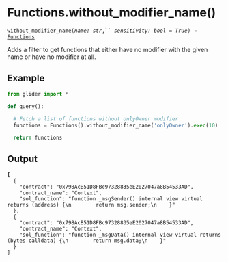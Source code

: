 # Functions.without\_modifier\_name()

`without_modifier_name(`_`name: str`_`,`` `_`sensitivity: bool = True`_`) →` [`Functions`](./)

Adds a filter to get functions that either have no modifier with the given name or have no modifier at all.

## Example

```python
from glider import *

def query():
  
  # Fetch a list of functions without onlyOwner modifier
  functions = Functions().without_modifier_name('onlyOwner').exec(10)

  return functions
```

## Output

<pre class="language-json"><code class="lang-json"><strong>[
</strong>  {
    "contract": "0x798AcB51D8FBc97328835eE2027047a8B54533AD",
    "contract_name": "Context",
    "sol_function": "function _msgSender() internal view virtual returns (address) {\n        return msg.sender;\n    }"
  },
  {
    "contract": "0x798AcB51D8FBc97328835eE2027047a8B54533AD",
    "contract_name": "Context",
    "sol_function": "function _msgData() internal view virtual returns (bytes calldata) {\n        return msg.data;\n    }"
  }
]
</code></pre>
